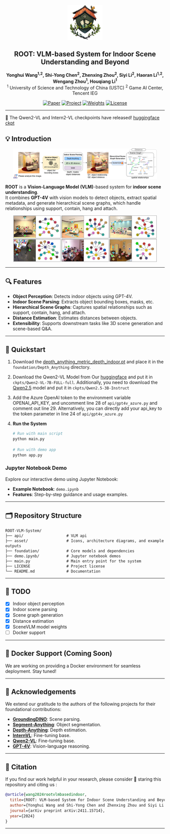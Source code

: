 
<div align="center">
  <br>
  <img src="asset/icon6_2.png" height="110px" alt="ROOT System Logo">
  <br>
  <h2>ROOT: VLM-based System for Indoor Scene Understanding and Beyond</h2>
</div>

<div align="center">

**Yonghui Wang<sup>1,2</sup>, Shi-Yong Chen<sup>2</sup>, Zhenxing Zhou<sup>2</sup>, Siyi Li<sup>2</sup>, Haoran Li<sup>1,2</sup>, Wengang Zhou<sup>1</sup>, Houqiang Li<sup>1</sup>**  
<sup>1</sup> University of Science and Technology of China (USTC)  <sup>2</sup> Game AI Center, Tencent IEG  

[![Paper](http://img.shields.io/badge/Paper-arXiv:2411.15714-b31b1b?style=flat&logo=arxiv)](https://arxiv.org/abs/2411.15714) [![Project](http://img.shields.io/badge/Project-Website-4B9CD3?style=flat&logo=googlechrome&logoColor=white)](https://harrytea.github.io/ROOT/) [![Weights](http://img.shields.io/badge/Weights-HuggingFace-4f46e5?style=flat&logo=huggingface&logoColor=white)](https://huggingface.co/harrytea/ROOT) [![License](http://img.shields.io/badge/License-MIT-green?style=flat)](./LICENSE)

</div>

---

🎉 The Qwen2-VL and Intern2-VL checkpoints have released! [huggingface ckpt](https://huggingface.co/harrytea/ROOT)

## 💡 Introduction

<div align="center">
  <img src="asset/arch.jpg" alt="System Architecture" width="90%">
</div>

**ROOT** is a **Vision-Language Model (VLM)**-based system for **indoor scene understanding**.  
It combines **GPT-4V** with vision models to detect objects, extract spatial metadata, and generate hierarchical scene graphs, which handle relationships using support, contain, hang and attach.

<div align="center">
  <img src="asset/example.png" alt="Hierarchical scene graph" width="90%">
</div>

---

## 🔍 Features

- **Object Perception**: Detects indoor objects using GPT-4V.
- **Indoor Scene Parsing**: Extracts object bounding boxes, masks, etc.
- **Hierarchical Scene Graphs**: Captures spatial relationships such as support, contain, hang, and attach.
- **Distance Estimation**: Estimates distances between objects.
- **Extensibility**: Supports downstream tasks like 3D scene generation and scene-based Q&A.


---

## 🚀 Quickstart

1. Download the [depth_anything_metric_depth_indoor.pt](https://huggingface.co/spaces/LiheYoung/Depth-Anything/blob/main/checkpoints_metric_depth/depth_anything_metric_depth_indoor.pt) and place it in the `foundation/Depth_Anything` directory.  

2. Download the Qwen2-VL Model from Our [huggingface](https://huggingface.co/harrytea/ROOT) and put it in `ckpts/Qwen2-VL-7B-FULL-full`. Additionally, you need to download the [Qwen2.5](https://huggingface.co/Qwen/Qwen2.5-3B-Instruct) model and put it in `ckpts/Qwen2.5-3B-Instruct`

3. Add the Azure OpenAI token to the environment variable OPENAI_API_KEY, and uncomment line 28 of `api/gpt4v_azure.py` and comment out line 29. Alternatively, you can directly add your api_key to the token parameter in line 24 of `api/gpt4v_azure.py`

4. **Run the System**  
   ```bash
   # Run with main script
   python main.py

   # Run with demo app
   python app.py
   ```

### Jupyter Notebook Demo

Explore our interactive demo using Jupyter Notebook:  
- **Example Notebook**: `demo.ipynb`  
- **Features**: Step-by-step guidance and usage examples.

---

## 🗂️ Repository Structure

```plaintext
ROOT-VLM-System/
├── api/                   # VLM api
├── asset/                 # Icons, architecture diagrams, and example outputs
├── foundation/            # Core models and dependencies
├── demo.ipynb/            # Jupyter notebook demos
├── main.py                # Main entry point for the system
├── LICENSE                # Project license
└── README.md              # Documentation
```

---

## 📃 TODO

- [x] Indoor object perception  
- [x] Indoor scene parsing  
- [x] Scene graph generation  
- [x] Distance estimation  
- [x] SceneVLM model weights  
- [ ] Docker support  

---

## 🐳 Docker Support (Coming Soon)

We are working on providing a Docker environment for seamless deployment. Stay tuned!

---

## 🎉 Acknowledgements

We extend our gratitude to the authors of the following projects for their foundational contributions:

- **[GroundingDINO](https://github.com/IDEA-Research/GroundingDINO)**: Scene parsing.  
- **[Segment-Anything](https://github.com/facebookresearch/segment-anything)**: Object segmentation.  
- **[Depth-Anything](https://github.com/LiheYoung/Depth-Anything)**: Depth estimation.  
- **[InternVL](https://github.com/OpenGVLab/InternVL)**: Fine-tuning base.
- **[Qwen2-VL](https://github.com/QwenLM/Qwen2-VL)**: Fine-tuning base.
- **[GPT-4V](https://openai.com/index/gpt-4v-system-card/)**: Vision-language reasoning.

---

## 📑 Citation

If you find our work helpful in your research, please consider 🌟 staring this repository and citing us :

```bibtex
@article{wang2024rootvlmbasedindoor,
  title={ROOT: VLM-based System for Indoor Scene Understanding and Beyond}, 
  author={Yonghui Wang and Shi-Yong Chen and Zhenxing Zhou and Siyi Li and Haoran Li and Wengang Zhou and Houqiang Li},
  journal={arXiv preprint arXiv:2411.15714},
  year={2024}
}
```

---

<div align="center">
  <b></b>  
</div>
